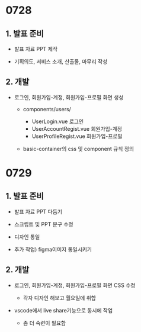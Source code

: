 # 0728

## 1. 발표 준비

- 발표 자료 PPT 제작

- 기획의도, 서비스 소개, 산출물, 마무리 작성

## 2. 개발

- 로그인, 회원가입-계정, 회원가입-프로필 화면 생성
  
  - components/users/
    - UserLogin.vue  로그인
    - UserAccountRegist.vue  회원가입-계정
    - UserProfileRegist.vue  회원가입-프로필
  
  - basic-container의 css 및 component 규칙 정의

# 0729

## 1. 발표 준비

- 발표 자료 PPT 다듬기

- 스크립트 및 PPT 문구 수정

- 디자인 통일

- 추가 작업) figma이미지 통일시키기

## 2. 개발

- 로그인, 회원가입-계정, 회원가입-프로필 화면 CSS 수정
  - 각자 디자인 해보고 월요일에 취합

- vscode에서 live share기능으로 동시에 작업
  - 좀 더 숙련이 필요함
  
